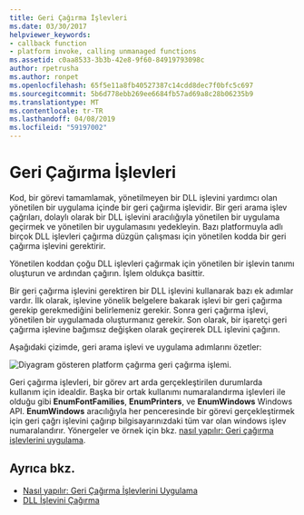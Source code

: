 ```yaml
---
title: Geri Çağırma İşlevleri
ms.date: 03/30/2017
helpviewer_keywords:
- callback function
- platform invoke, calling unmanaged functions
ms.assetid: c0aa8533-3b3b-42e8-9f60-84919793098c
author: rpetrusha
ms.author: ronpet
ms.openlocfilehash: 65f5e11a8fb40527387c14cdd8dec7f0bfc5c697
ms.sourcegitcommit: 5b6d778ebb269ee6684fb57ad69a8c28b06235b9
ms.translationtype: MT
ms.contentlocale: tr-TR
ms.lasthandoff: 04/08/2019
ms.locfileid: "59197002"
---
```

# <a name="callback-functions"></a>Geri Çağırma İşlevleri
Kod, bir görevi tamamlamak, yönetilmeyen bir DLL işlevini yardımcı olan yönetilen bir uygulama içinde bir geri çağırma işlevidir. Bir geri arama işlev çağrıları, dolaylı olarak bir DLL işlevini aracılığıyla yönetilen bir uygulama geçirmek ve yönetilen bir uygulamasını yedekleyin. Bazı platformuyla adlı birçok DLL işlevleri çağırma düzgün çalışması için yönetilen kodda bir geri çağırma işlevini gerektirir.  
  
 Yönetilen koddan çoğu DLL işlevleri çağırmak için yönetilen bir işlevin tanımı oluşturun ve ardından çağırın. İşlem oldukça basittir.  
  
 Bir geri çağırma işlevini gerektiren bir DLL işlevini kullanarak bazı ek adımlar vardır. İlk olarak, işlevine yönelik belgelere bakarak işlevi bir geri çağırma gerekip gerekmediğini belirlemeniz gerekir. Sonra geri çağırma işlevi, yönetilen bir uygulamada oluşturmanız gerekir. Son olarak, bir işaretçi geri çağırma işlevine bağımsız değişken olarak geçirerek DLL işlevini çağırın. 
 
 Aşağıdaki çizimde, geri arama işlevi ve uygulama adımlarını özetler:  
  
 ![Diyagram gösteren platform çağırma geri çağırma işlemi.](./media/callback-functions/platform-invoke-callback-process.gif)  
  
 Geri çağırma işlevleri, bir görev art arda gerçekleştirilen durumlarda kullanım için idealdir. Başka bir ortak kullanımı numaralandırma işlevleri ile olduğu gibi **EnumFontFamilies**, **EnumPrinters**, ve **EnumWindows** Windows API. **EnumWindows** aracılığıyla her penceresinde bir görevi gerçekleştirmek için geri çağrı işlevini çağırıp bilgisayarınızdaki tüm var olan windows işlev numaralandırır. Yönergeler ve örnek için bkz. [nasıl yapılır: Geri çağırma işlevlerini uygulama](../../../docs/framework/interop/how-to-implement-callback-functions.md).  
  
## <a name="see-also"></a>Ayrıca bkz.

- [Nasıl yapılır: Geri Çağırma İşlevlerini Uygulama](../../../docs/framework/interop/how-to-implement-callback-functions.md)
- [DLL İşlevini Çağırma](../../../docs/framework/interop/calling-a-dll-function.md)
